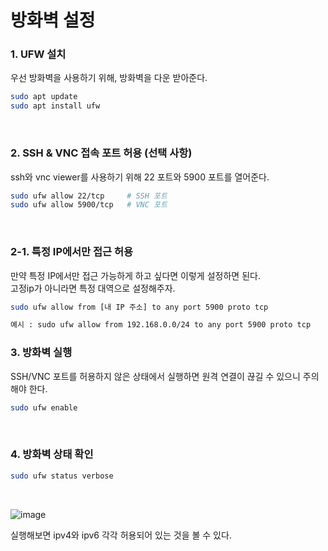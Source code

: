 # 방화벽 설정

### 1. UFW 설치
우선 방화벽을 사용하기 위해, 방화벽을 다운 받아준다.   
```bash
sudo apt update
sudo apt install ufw
```
<br>

### 2. SSH & VNC 접속 포트 허용 (선택 사항)
ssh와 vnc viewer를 사용하기 위해 22 포트와 5900 포트를 열어준다.  
```bash
sudo ufw allow 22/tcp     # SSH 포트
sudo ufw allow 5900/tcp   # VNC 포트
```
<br>

### 2-1. 특정 IP에서만 접근 허용  
만약 특정 IP에서만 접근 가능하게 하고 싶다면 이렇게 설정하면 된다.  
고정ip가 아니라면 특정 대역으로 설정해주자.  
```bash
sudo ufw allow from [내 IP 주소] to any port 5900 proto tcp

예시 : sudo ufw allow from 192.168.0.0/24 to any port 5900 proto tcp
```

### 3. 방화벽 실행    
SSH/VNC 포트를 허용하지 않은 상태에서 실행하면 원격 연결이 끊길 수 있으니 주의해야 한다.  
```bash
sudo ufw enable
```
<br>

### 4. 방화벽 상태 확인  

```bash
sudo ufw status verbose
```
<br>

![image](https://github.com/user-attachments/assets/6fcdbe69-5990-45f9-a92a-0dfd5994d1ce)

실행해보면 ipv4와 ipv6 각각 허용되어 있는 것을 볼 수 있다.  

